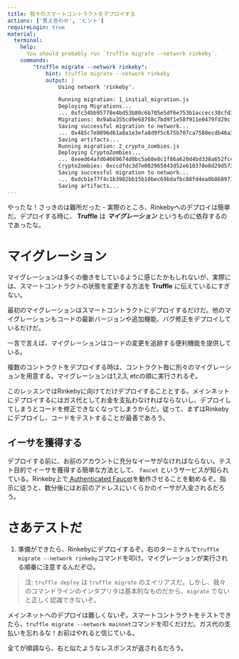 ```yaml
---
title: 我々のスマートコントラクトをデプロイする
actions: ['答え合わせ', 'ヒント']
requireLogin: true
material:
  terminal:
    help:
      You should probably run `truffle migrate --network rinkeby`.
    commands:
        "truffle migrate --network rinkeby":
            hint: truffle migrate --network rinkeby
            output: |
                Using network 'rinkeby'.

                Running migration: 1_initial_migration.js
                Deploying Migrations...
                ... 0xfc34bb95778e4bd53b80c6b705e5df6e753b1accecc38cfd35cb02c0e37ee223
                Migrations: 0x9aba355cd9e68758c7bd9f1e58f911e0479fd29c
                Saving successful migration to network...
                ... 0x485c7e8096d61a8a1e3efa8d9f5c675b707ca7580ecdb46a307b11146351fc9d
                Saving artifacts...
                Running migration: 2_crypto_zombies.js
                Deploying CryptoZombies...
                ... 0xeed64afd64669674d0bc5a68e8c1f86a620d4bd338a652fc42f54353a252d07c
                CryptoZombies: 0xccdfdc3d7e002965843d52e610370e8d29d5737f
                Saving successful migration to network...
                ... 0xdcb1e77f4c1b3982bb15b10bec69bdafbc88fd4ea0b868971e850b02875de68e
                Saving artifacts...
---
```


やったな！さっきのは難所だった - 実際のところ、Rinkebyへのデプロイは簡単だ。デプロイする時に、 **Truffle** は **_マイグレーション_** というものに依存するのであったな。

# マイグレーション

マイグレーションは多くの働きをしているように感じたかもしれないが、実際には、スマートコントラクトの状態を変更する方法を **Truffle** に伝えているにすぎない。

最初のマイグレーションはスマートコントラクトにデプロイするだけだ。他のマイグレーションもコードの最新バージョンや追加機能、バグ修正をデプロイしているだけだ。

一言で言えば、マイグレーションはコードの変更を追跡する便利機能を提供している。

複数のコントラクトをデプロイする時は、コントラクト毎に別々のマイグレーションを用意する。マイグレーションは1,2,3, etcの順に実行されるぞ。

このレッスンではRinkebyに向けてだけデプロイすることとする。メインネットにデプロイするにはガス代としてお金を支払わなければならないし、デプロイしてしまうとコードを修正できなくなってしまうからだ。従って、まずはRinkebyにデプロイし、コードをテストすることが最善であろう。

## イーサを獲得する

デプロイする前に、お前のアカウントに充分なイーサがなければならない。テスト目的でイーサを獲得する簡単な方法として、 `faucet` というサービスが知られている。Rinkeby上で<a href="https://faucet.rinkeby.io/" target=”_blank”> Authenticated Faucet</a>を動作させることを勧めるぞ。指示に従うと、数分後にはお前のアドレスにいくらかのイーサが入金されるだろう。

# さあテストだ

1. 準備ができたら、Rinkebyにデプロイするぞ。右のターミナルで`truffle migrate --network rinkeby`コマンドを叩け。マイグレーションが実行される順番に注意するんだぞ😉。

 > 注: `truffle deploy` は `truffle migrate` のエイリアスだ。しかし、我々のコマンドラインのインタプリタは基本的なものだから、`migrate` でないと正しく認識できないぞ。

メインネットへのデプロイは難しくないぞ。スマートコントラクトをテストできたら、`truffle migrate --network mainnet`コマンドを叩くだけだ。ガス代の支払いを忘れるな！お前はやれると信じている。

全てが順調なら、右と似たようなレスポンスが返されるだろう。
